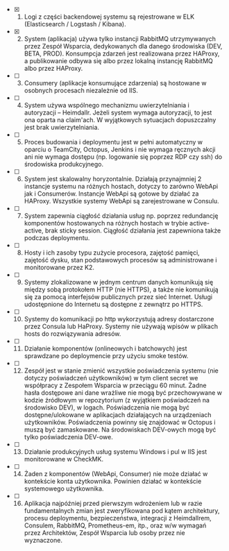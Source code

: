- [x]  1. Logi z części backendowej systemu są rejestrowane w ELK (Elasticsearch / Logstash / Kibana).

- [x]  2. System (aplikacja) używa tylko instancji RabbitMQ utrzymywanych przez Zespół Wsparcia, dedykowanych dla danego środowiska (DEV, BETA, PROD). Konsumpcja zdarzeń jest realizowana przez HAProxy, a publikowanie odbywa się albo przez lokalną instancję RabbitMQ albo przez HAProxy.

- [ ] 3. Consumery (aplikacje konsumujące zdarzenia) są hostowane w osobnych procesach niezależnie od IIS.

- [ ] 4. System używa wspólnego mechanizmu uwierzytelniania i autoryzacji – Heimdallr. Jeżeli system wymaga autoryzacji, to jest ona oparta na claim'ach. W wyjątkowych sytuacjach dopuszczalny jest brak uwierzytelniania.

- [ ] 5. Proces budowania i deploymentu jest w pełni automatyczny w oparciu o TeamCity, Octopus, Jenkins i nie wymaga ręcznych akcji ani nie wymaga dostępu (np. logowanie się poprzez RDP czy ssh) do środowiska produkcyjnego.

- [ ] 6. System jest skalowalny horyzontalnie. Działają przynajmniej 2 instancje systemu na różnych hostach, dotyczy to zarówno WebApi jak i Consumerów. Instancje WebApi są gotowe by działać za HAProxy. Wszystkie systemy WebApi są zarejestrowane w Consulu.

- [ ] 7. System zapewnia ciągłość działania usług np. poprzez redundancję komponentów hostowanych na różnych hostach w trybie active-active, brak sticky session. Ciągłość działania jest zapewniona także podczas deploymentu.

- [ ] 8. Hosty i ich zasoby typu zużycie procesora, zajętość pamięci, zajętość dysku, stan podstawowych procesów są administrowane i monitorowane przez K2.

- [ ] 9. Systemy zlokalizowane w jednym centrum danych komunikują się między sobą protokołem HTTP (nie HTTPS), a także nie komunikują się za pomocą interfejsów publicznych przez sieć Internet. Usługi udostępnione do Internetu są dostępne z zewnątrz po HTTPS.

- [ ] 10. Systemy do komunikacji po http wykorzystują adresy dostarczone przez Consula lub HaProxy. Systemy nie używają wpisów w plikach hosts do rozwiązywania adresów.

- [ ] 11. Działanie komponentów (onlineowych i batchowych) jest sprawdzane po deploymencie przy użyciu smoke testów.

- [ ] 12. Zespół jest w stanie zmienić wszystkie poświadczenia systemu (nie dotyczy poświadczeń użytkowników) w tym client secret we współpracy z Zespołem Wsparcia w przeciągu 60 minut. Żadne hasła dostępowe ani dane wrażliwe nie mogą być przechowywane w kodzie źródłowym w repozytorium (z wyjątkiem poświadczeń na środowisko DEV), w logach. Poświadczenia nie mogą być dostępne/ulokowane w aplikacjach działających na urządzeniach użytkowników. Poświadczenia powinny się znajdować w Octopus i muszą być zamaskowane. Na środowiskach DEV-owych mogą być tylko poświadczenia DEV-owe.

- [ ] 13. Działanie produkcyjnych usług systemu Windows i pul w IIS jest monitorowane w CheckMK.

- [ ] 14. Żaden z komponentów (WebApi, Consumer) nie może działać w kontekście konta użytkownika. Powinien działać w kontekście systemowego użytkownika.

- [ ] 16. Aplikacja najpóźniej przed pierwszym wdrożeniem lub w razie fundamentalnych zmian jest zweryfikowana pod kątem architektury, procesu deploymentu, bezpieczeństwa, integracji z Heimdallrem, Consulem, RabbitMQ, Prometheus-em, itp., oraz w/w wymagań przez Architektów, Zespół Wsparcia lub osoby przez nie wyznaczone.
